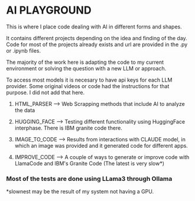 # AI PLAYGROUND

This is where I place code dealing with AI in different forms and shapes. 

It contains different projects depending on the idea and finding of the day. Code for most of the projects already exists and url are provided in the .py or .ipynb files. 

The majority of the work here is adapting the code to my current environment or solving the question with a new LLM or approach. 

To access most models it is necesary to have api keys for each LLM provider. Some original videos or code had the instructions for that purpose. I did not add that here. 


1. HTML_PARSER  --> Web Scrapping methods that include AI to analyze the data 

2. HUGGING_FACE --> Testing different functionality using HuggingFace interphase. There is IBM granite code there. 

3. IMAGE_TO_CODE --> Results from interactions with CLAUDE model, in which an image was provided and it generated code for different apps. 

4. IMPROVE_CODE --> A couple of ways to generate or improve code with LlamaCode and IBM's Granite Code (The latest is very slow*)



### Most of the tests are done using LLama3 through Ollama


*slownest may be the result of my system not having a GPU. 






